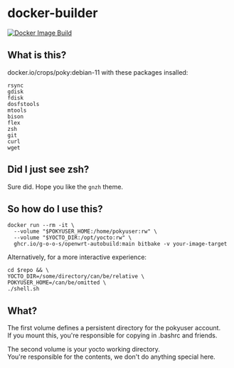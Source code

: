 # docker-builder
[![Docker Image Build](https://github.com/yocto-wrt/docker-builder/actions/workflows/docker-publish.yml/badge.svg?branch=main)](https://github.com/yocto-wrt/docker-builder/actions/workflows/docker-publish.yml)

## What is this?

docker.io/crops/poky:debian-11 with these packages insalled:

```none
rsync 
gdisk 
fdisk 
dosfstools 
mtools 
bison 
flex 
zsh 
git 
curl 
wget
```

## Did I just see zsh?

Sure did. Hope you like the `gnzh` theme.

## So how do I use this?

```
docker run --rm -it \
  --volume "$POKYUSER_HOME:/home/pokyuser:rw" \
  --volume "$YOCTO_DIR:/opt/yocto:rw" \
  ghcr.io/g-o-o-s/openwrt-autobuild:main bitbake -v your-image-target
```

Alternatively, for a more interactive experience:
```
cd $repo && \
YOCTO_DIR=/some/directory/can/be/relative \
POKYUSER_HOME=/can/be/omitted \
./shell.sh
```

## What?

The first volume defines a persistent directory for the pokyuser account. \
If you mount this, you're responsible for copying in .bashrc and friends.

The second volume is your yocto working directory. \
You're responsible for the contents, we don't do anything special here.
